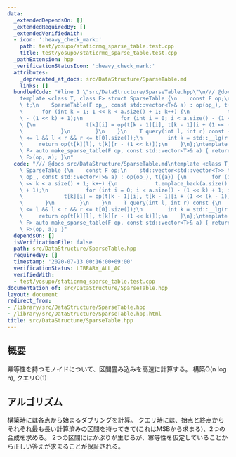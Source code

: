 ```yaml
---
data:
  _extendedDependsOn: []
  _extendedRequiredBy: []
  _extendedVerifiedWith:
  - icon: ':heavy_check_mark:'
    path: test/yosupo/staticrmq_sparse_table.test.cpp
    title: test/yosupo/staticrmq_sparse_table.test.cpp
  _pathExtension: hpp
  _verificationStatusIcon: ':heavy_check_mark:'
  attributes:
    _deprecated_at_docs: src/DataStructure/SparseTable.md
    links: []
  bundledCode: "#line 1 \"src/DataStructure/SparseTable.hpp\"\n/// @docs src/DataStructure/SparseTable.md\n\
    template <class T, class F> struct SparseTable {\n    const F op;\n    std::vector<std::vector<T>>\
    \ t;\n    SparseTable(F op_, const std::vector<T>& a) : op(op_), t({a}) {\n  \
    \      for (int k = 1; 1 << k < a.size() + 1; k++) {\n            t.emplace_back(a.size()\
    \ - (1 << k) + 1);\n            for (int i = 0; i < a.size() - (1 << k) + 1; i++)\
    \ {\n                t[k][i] = op(t[k - 1][i], t[k - 1][i + (1 << (k - 1))]);\n\
    \            }\n        }\n    }\n    T query(int l, int r) const {\n        assert(0\
    \ <= l && l < r && r <= t[0].size());\n        int k = std::__lg(r - l);\n   \
    \     return op(t[k][l], t[k][r - (1 << k)]);\n    }\n};\ntemplate <class T, class\
    \ F> auto make_sparse_table(F op, const std::vector<T>& a) { return SparseTable<T,\
    \ F>(op, a); }\n"
  code: "/// @docs src/DataStructure/SparseTable.md\ntemplate <class T, class F> struct\
    \ SparseTable {\n    const F op;\n    std::vector<std::vector<T>> t;\n    SparseTable(F\
    \ op_, const std::vector<T>& a) : op(op_), t({a}) {\n        for (int k = 1; 1\
    \ << k < a.size() + 1; k++) {\n            t.emplace_back(a.size() - (1 << k)\
    \ + 1);\n            for (int i = 0; i < a.size() - (1 << k) + 1; i++) {\n   \
    \             t[k][i] = op(t[k - 1][i], t[k - 1][i + (1 << (k - 1))]);\n     \
    \       }\n        }\n    }\n    T query(int l, int r) const {\n        assert(0\
    \ <= l && l < r && r <= t[0].size());\n        int k = std::__lg(r - l);\n   \
    \     return op(t[k][l], t[k][r - (1 << k)]);\n    }\n};\ntemplate <class T, class\
    \ F> auto make_sparse_table(F op, const std::vector<T>& a) { return SparseTable<T,\
    \ F>(op, a); }"
  dependsOn: []
  isVerificationFile: false
  path: src/DataStructure/SparseTable.hpp
  requiredBy: []
  timestamp: '2020-07-13 00:16:00+09:00'
  verificationStatus: LIBRARY_ALL_AC
  verifiedWith:
  - test/yosupo/staticrmq_sparse_table.test.cpp
documentation_of: src/DataStructure/SparseTable.hpp
layout: document
redirect_from:
- /library/src/DataStructure/SparseTable.hpp
- /library/src/DataStructure/SparseTable.hpp.html
title: src/DataStructure/SparseTable.hpp
---
```

## 概要
冪等性を持つモノイドについて、区間畳み込みを高速に計算する。
構築O(n log n), クエリO(1)

## アルゴリズム
構築時には各点から始まるダブリングを計算。
クエリ時には、始点と終点からそれぞれ最も長い計算済みの区間を持ってきて(これはMSBから求まる)、2つの合成を求める。
2つの区間にはかぶりが生じるが、冪等性を仮定していることから正しい答えが求まることが保証される。
